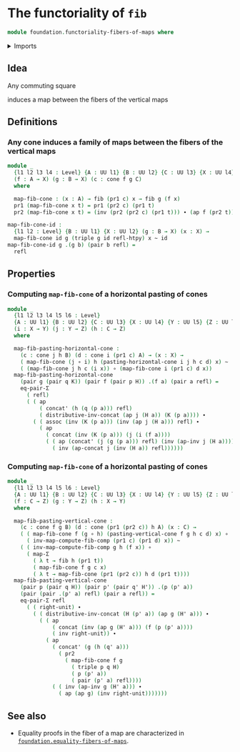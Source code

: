 # The functoriality of `fib`

```agda
module foundation.functoriality-fibers-of-maps where
```

<details><summary>Imports</summary>

```agda
open import foundation.cones-over-cospans

open import foundation-core.dependent-pair-types
open import foundation-core.equality-dependent-pair-types
open import foundation-core.fibers-of-maps
open import foundation-core.functions
open import foundation-core.functoriality-dependent-pair-types
open import foundation-core.homotopies
open import foundation-core.identity-types
open import foundation-core.universe-levels
```

</details>

## Idea

Any commuting square

induces a map between the fibers of the vertical maps

## Definitions

### Any cone induces a family of maps between the fibers of the vertical maps

```agda
module _
  {l1 l2 l3 l4 : Level} {A : UU l1} {B : UU l2} {C : UU l3} {X : UU l4}
  (f : A → X) (g : B → X) (c : cone f g C)
  where

  map-fib-cone : (x : A) → fib (pr1 c) x → fib g (f x)
  pr1 (map-fib-cone x t) = pr1 (pr2 c) (pr1 t)
  pr2 (map-fib-cone x t) = (inv (pr2 (pr2 c) (pr1 t))) ∙ (ap f (pr2 t))

map-fib-cone-id :
  {l1 l2 : Level} {B : UU l1} {X : UU l2} (g : B → X) (x : X) →
  map-fib-cone id g (triple g id refl-htpy) x ~ id
map-fib-cone-id g .(g b) (pair b refl) =
  refl
```

## Properties

### Computing `map-fib-cone` of a horizontal pasting of cones

```agda
module _
  {l1 l2 l3 l4 l5 l6 : Level}
  {A : UU l1} {B : UU l2} {C : UU l3} {X : UU l4} {Y : UU l5} {Z : UU l6}
  (i : X → Y) (j : Y → Z) (h : C → Z)
  where

  map-fib-pasting-horizontal-cone :
    (c : cone j h B) (d : cone i (pr1 c) A) → (x : X) →
    ( map-fib-cone (j ∘ i) h (pasting-horizontal-cone i j h c d) x) ~
    ( (map-fib-cone j h c (i x)) ∘ (map-fib-cone i (pr1 c) d x))
  map-fib-pasting-horizontal-cone
    (pair g (pair q K)) (pair f (pair p H)) .(f a) (pair a refl) =
    eq-pair-Σ
      ( refl)
      ( ( ap
          ( concat' (h (q (p a))) refl)
          ( distributive-inv-concat (ap j (H a)) (K (p a)))) ∙
        ( ( assoc (inv (K (p a))) (inv (ap j (H a))) refl) ∙
          ( ap
            ( concat (inv (K (p a))) (j (i (f a))))
            ( ( ap (concat' (j (g (p a))) refl) (inv (ap-inv j (H a)))) ∙
              ( inv (ap-concat j (inv (H a)) refl))))))
```

### Computing `map-fib-cone` of a horizontal pasting of cones

```agda
module _
  {l1 l2 l3 l4 l5 l6 : Level}
  {A : UU l1} {B : UU l2} {C : UU l3} {X : UU l4} {Y : UU l5} {Z : UU l6}
  (f : C → Z) (g : Y → Z) (h : X → Y)
  where

  map-fib-pasting-vertical-cone :
    (c : cone f g B) (d : cone (pr1 (pr2 c)) h A) (x : C) →
    ( ( map-fib-cone f (g ∘ h) (pasting-vertical-cone f g h c d) x) ∘
      ( inv-map-compute-fib-comp (pr1 c) (pr1 d) x)) ~
    ( ( inv-map-compute-fib-comp g h (f x)) ∘
      ( map-Σ
        ( λ t → fib h (pr1 t))
        ( map-fib-cone f g c x)
        ( λ t → map-fib-cone (pr1 (pr2 c)) h d (pr1 t))))
  map-fib-pasting-vertical-cone
    (pair p (pair q H)) (pair p' (pair q' H')) .(p (p' a))
    (pair (pair .(p' a) refl) (pair a refl)) =
    eq-pair-Σ refl
      ( ( right-unit) ∙
        ( ( distributive-inv-concat (H (p' a)) (ap g (H' a))) ∙
          ( ( ap
              ( concat (inv (ap g (H' a))) (f (p (p' a))))
              ( inv right-unit)) ∙
            ( ap
              ( concat' (g (h (q' a)))
                ( pr2
                  ( map-fib-cone f g
                    ( triple p q H)
                    ( p (p' a))
                    ( pair (p' a) refl))))
              ( ( inv (ap-inv g (H' a))) ∙
                ( ap (ap g) (inv right-unit)))))))
```

## See also

- Equality proofs in the fiber of a map are characterized in
  [`foundation.equality-fibers-of-maps`](foundation.equality-fibers-of-maps.md).
